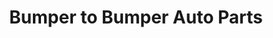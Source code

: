 ---
title: "Bumper to Bumper Auto Parts"
url: /farmerville/bumper-to-bumper-auto-parts/
shop: Autoteile
---